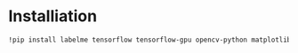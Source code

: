 # Installiation

```bash
!pip install labelme tensorflow tensorflow-gpu opencv-python matplotlib albumentations
```


